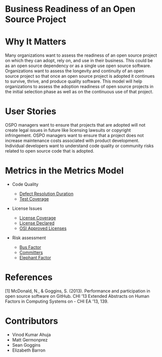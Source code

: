 # Business Readiness of an Open Source Project

# Why It Matters
Many organizations want to assess the readiness of an open source project on which they can adopt, rely on, and use in their business. This could be as an open source dependency or as a single use open source software. Organizations want to assess the longevity and continuity of an open source project so that once an open source project is adopted it continues to survive, thrive, and produce quality software. This model will help organizations to assess the adoption readiness of open source projects in the initial selection phase as well as on the continuous use of that project. 

# User Stories
OSPO managers want to ensure that projects that are adopted will not create legal issues in future like licensing lawsuits or copyright infringement. 
OSPO managers want to ensure that a project does not increase maintenance costs associated with product development. 
Individual developers want to understand code quality or community risks related to open source code that is adopted.

# Metrics in the Metrics Model

- Code Quality
  - [Defect Resolution Duration](https://chaoss.community/?p=4727)
  - [Test Coverage](https://chaoss.community/?p=3957) 

- License Issues
  - [License Coverage](https://chaoss.community/?p=3961)
  - [License Declared](https://chaoss.community/?p=3963)
  - [OSI Approved Licenses](https://chaoss.community/?p=3962) 

- Risk assessment 
  - [Bus Factor](https://chaoss.community/?p=3944) 
  - [Committers](https://chaoss.community/?p=3945)
  - [Elephant Factor](https://chaoss.community/?p=3940) 

# References
[1] McDonald, N., & Goggins, S. (2013). Performance and participation in open source software on GitHub. CHI ’13 Extended Abstracts on Human Factors in Computing Systems on - CHI EA ’13, 139.  

# Contributors
- Vinod Kumar Ahuja
- Matt Germonprez 
- Sean Goggins 
- Elizabeth Barron

